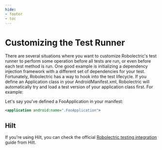 ```yaml
---
hide:
- footer
- toc
---
```


# Customizing the Test Runner

There are several situations where you want to customize Robolectric's test runner to perform some operation
before all tests are run, or even before each test method is run. One good example is initializing a dependency
injection framework with a different set of dependencies for your test. Fortunately, Robolectric has a way to
hook into the test lifecycle. If you define an Application class in your AndroidManifest.xml, Robolectric will
automatically try and load a test version of your application class first. For example:

Let's say you've defined a FooApplication in your manifest:

```xml
<application android:name=".FooApplication">
```

## Hilt

If you're using Hilt, you can check the official [Robolectric testing integration](https://dagger.dev/hilt/robolectric-testing.html) guide from Hilt.
